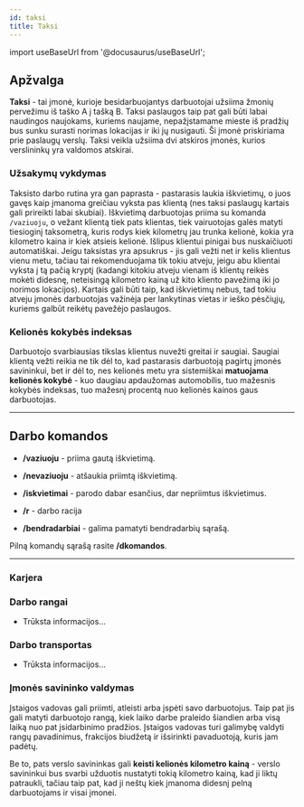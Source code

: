 ```yaml
---
id: taksi
title: Taksi
---
```


import useBaseUrl from '@docusaurus/useBaseUrl';

## Apžvalga
__Taksi__ - tai įmonė, kurioje besidarbuojantys darbuotojai užsiima žmonių pervežimu iš taško A į tašką B. Taksi paslaugos taip pat gali būti labai naudingos naujokams, kuriems naujame, nepažįstamame mieste iš pradžių bus sunku surasti norimas lokacijas ir iki jų nusigauti. Ši įmonė priskiriama prie paslaugų verslų. Taksi veikla užsiima dvi atskiros įmonės, kurios verslininkų yra valdomos atskirai.


### Užsakymų vykdymas
Taksisto darbo rutina yra gan paprasta - pastarasis laukia iškvietimų, o juos gavęs kaip įmanoma greičiau vyksta pas klientą (nes taksi paslaugų kartais gali prireikti labai skubiai). Iškvietimą darbuotojas priima su komanda `/vaziuoju`, o vežant klientą tiek pats klientas, tiek vairuotojas galės matyti tiesioginį taksometrą, kuris rodys kiek kilometrų jau trunka kelionė, kokia yra kilometro kaina ir kiek atsieis kelionė. Išlipus klientui pinigai bus nuskaičiuoti automatiškai. Jeigu taksistas yra apsukrus - jis gali vežti net ir kelis klientus vienu metu, tačiau tai rekomenduojama tik tokiu atveju, jeigu abu klientai vyksta į tą pačią kryptį (kadangi kitokiu atveju vienam iš klientų reikės mokėti didesnę, neteisingą kilometro kainą už kito kliento pavežimą iki jo norimos lokacijos). Kartais gali būti taip, kad iškvietimų nebus, tad tokiu atveju įmonės darbuotojas važinėja per lankytinas vietas ir ieško pėsčiųjų, kuriems galbūt reikėtų pavežėjo paslaugos.


### Kelionės kokybės indeksas
Darbuotojo svarbiausias tikslas klientus nuvežti greitai ir saugiai. Saugiai klientą vežti reikia ne tik dėl to, kad pastarasis darbuotoją pagirtų įmonės savininkui, bet ir dėl to, nes kelionės metu yra sistemiškai __matuojama kelionės kokybė__ - kuo daugiau apdaužomas automobilis, tuo mažesnis kokybės indeksas, tuo mažesnį procentą nuo kelionės kainos gaus darbuotojas. 

---

## Darbo komandos

- **/vaziuoju** - priima gautą iškvietimą.

- **/nevaziuoju** - atšaukia priimtą iškvietimą.

- **/iskvietimai** - parodo dabar esančius, dar nepriimtus iškvietimus.

- **/r** - darbo racija

- **/bendradarbiai** - galima pamatyti bendradarbių sąrašą.

Pilną komandų sąrašą rasite __/dkomandos__.

---

### Karjera
### Darbo rangai
* Trūksta informacijos...
### Darbo transportas
* Trūksta informacijos...

### Įmonės savininko valdymas
Įstaigos vadovas gali priimti, atleisti arba įspėti savo darbuotojus. Taip pat jis gali matyti darbuotojo rangą, kiek laiko darbe praleido šiandien arba visą laiką nuo pat įsidarbinimo pradžios. Įstaigos vadovas turi galimybę valdyti rangų pavadinimus, frakcijos biudžetą ir išsirinkti pavaduotoją, kuris jam padėtų.

Be to, pats verslo savininkas gali __keisti kelionės kilometro kainą__ - verslo savininkui bus svarbi užduotis nustatyti tokią kilometro kainą, kad ji liktų patraukli, tačiau taip pat, kad ji neštų kiek įmanoma didesnį pelną darbuotojams ir visai įmonei.


